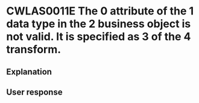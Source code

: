 # CWLAS0011E The 0 attribute of the 1 data type in the 2 business object is not valid. It is specified as 3 of the 4 transform.

## Explanation

## User response